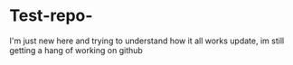 # Test-repo-
I'm just new here and trying to understand how it all works 
update, im still getting a hang of working on github
